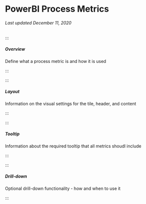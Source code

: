 # PowerBI Process Metrics

###### Last updated December 11, 2020

:::

##### Overview

Define what a process metric is and how it is used

:::

:::

##### Layout

Information on the visual settings for the tile, header, and content

:::

:::

##### Tooltip

Information about the required tooltip that all metrics shoudl include

:::

:::

##### Drill-down

Optional drill-down functionality - how and when to use it

:::
